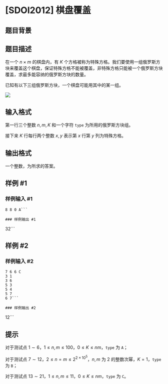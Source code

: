 # [SDOI2012] 棋盘覆盖

## 题目背景



## 题目描述

在一个 $n\times m$ 的棋盘内，有 $K$ 个方格被称为特殊方格。我们要使用一组俄罗斯方块来覆盖这个棋盘，保证特殊方格不能被覆盖，非特殊方格只能被一个俄罗斯方块覆盖，求最多能容纳的俄罗斯方块的数量。

已知有以下三组俄罗斯方块，一个棋盘可能用其中的某一组。

![](https://cdn.luogu.com.cn/upload/image_hosting/8ck63qab.png)

## 输入格式

第一行三个整数 $n,m,K$ 和一个字符 `type` 为所用的俄罗斯方块组。

接下来 $K$ 行每行两个整数 $x,y$ 表示第 $x$ 行第 $y$ 列为特殊方格。

## 输出格式

一个整数，为所求的答案。

## 样例 #1

### 样例输入 #1
```
8 8 0 A```

### 样例输出 #1

```
32```

## 样例 #2

### 样例输入 #2
```
7 6 6 C
3 1
3 6
5 3
5 4
5 7
6 7```

### 样例输出 #2

```
12```

## 提示

对于测试点 $1\sim 6$，$1\le n,m\le 100$，$0\le K\le nm$，`type` 为 `A`；

对于测试点 $7\sim 12$，$2\le n=m\le 2^{2\times 10^5}$，$n,m$ 为 $2$ 的整数次幂，$K=1$，`type` 为 `B`；

对于测试点 $13\sim 21$，$1\le n,m\le 11$，$0\le K\le nm$，`type` 为 `C`。
